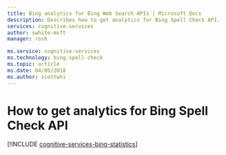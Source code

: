```yaml
---
title: Bing analytics for Bing Web Search APIs | Microsoft Docs
description: Describes how to get analytics for Bing Spell Check API. 
services: cognitive-services
author: swhite-msft
manager: rosh

ms.service: cognitive-services
ms.technology: bing-spell-check
ms.topic: article
ms.date: 04/05/2018
ms.author: scottwhi
---
```


# How to get analytics for Bing Spell Check API

[!INCLUDE [cognitive-services-bing-statistics](../../../includes/cognitive-services-bing-statistics.md)]